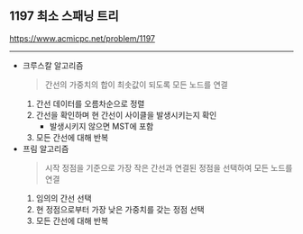 ## 1197 최소 스패닝 트리

https://www.acmicpc.net/problem/1197

---

- 크루스칼 알고리즘
    > 간선의 가중치의 합이 최솟값이 되도록 모든 노드를 연결
    1. 간선 데이터를 오름차순으로 정렬
    2. 간선을 확인하며 현 간선이 사이클을 발생시키는지 확인
        - 발생시키지 않으면 MST에 포함
    3. 모든 간선에 대해 반복
- 프림 알고리즘
    > 시작 정점을 기준으로 가장 작은 간선과 연결된 정점을 선택하여 모든 노드를 연결
    1. 임의의 간선 선택
    2. 현 정점으로부터 가장 낮은 가중치를 갖는 정점 선택
    3. 모든 간선에 대해 반복
